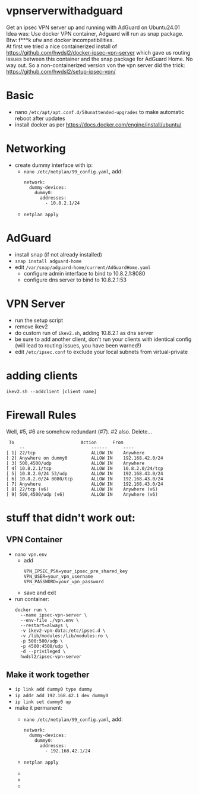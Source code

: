 # vpnserverwithadguard
Get an ipsec VPN server up and running with AdGuard on Ubuntu24.01    
Idea was: Use docker VPN container, Adguard will run as snap package.  
Btw: f***k ufw and docker incompatibilities.  
At first we tried a nice containerized install of https://github.com/hwdsl2/docker-ipsec-vpn-server which gave us routing issues between this container and the snap package for AdGuard Home. No way out. So a non-containerized version von the vpn server did the trick: https://github.com/hwdsl2/setup-ipsec-vpn/

# Basic
- nano `/etc/apt/apt.conf.d/50unattended-upgrades` to make automatic reboot after updates
- install docker as per https://docs.docker.com/engine/install/ubuntu/

# Networking
- create dummy interface with ip:
  - `nano /etc/netplan/99_config.yaml`, add:  
    ```
    network:
      dummy-devices:
        dummy0:
          addresses:
            - 10.8.2.1/24
     ```
  - `netplan apply`

# AdGuard
- install snap (if not already installed)
- `snap install adguard-home`
- edit `/var/snap/adguard-home/current/AdGuardHome.yaml`
  - configure admin interface to bind to 10.8.2.1:8080
  - configure dns server to bind to 10.8.2.1:53
  
# VPN Server
- run the setup script
- remove ikev2
- do custom run of `ikev2.sh`, adding 10.8.2.1 as dns server
- be sure to add another client, don't run your clients with identical config (will lead to routing issues, you have been warned!)
- edit `/etc/ipsec.conf` to exclude your local subnets from virtual-private

# adding clients
`ikev2.sh --addclient [client name]`

# Firewall Rules
Well, #5, #6 are somehow redundant (#7). #2 also. Delete...
```
 To                         Action      From
     --                         ------      ----
[ 1] 22/tcp                     ALLOW IN    Anywhere
[ 2] Anywhere on dummy0         ALLOW IN    192.168.42.0/24
[ 3] 500,4500/udp               ALLOW IN    Anywhere
[ 4] 10.8.2.1/tcp               ALLOW IN    10.8.2.0/24/tcp
[ 5] 10.8.2.0/24 53/udp         ALLOW IN    192.168.43.0/24
[ 6] 10.8.2.0/24 8080/tcp       ALLOW IN    192.168.43.0/24
[ 7] Anywhere                   ALLOW IN    192.168.43.0/24
[ 8] 22/tcp (v6)                ALLOW IN    Anywhere (v6)
[ 9] 500,4500/udp (v6)          ALLOW IN    Anywhere (v6)
```


# stuff that didn't work out:
## VPN Container
- `nano vpn.env`
  - add
    ```
    VPN_IPSEC_PSK=your_ipsec_pre_shared_key
    VPN_USER=your_vpn_username
    VPN_PASSWORD=your_vpn_password
    ```
  - save and exit
- run container:
  ```
  docker run \
    --name ipsec-vpn-server \
    --env-file ./vpn.env \
    --restart=always \
    -v ikev2-vpn-data:/etc/ipsec.d \
    -v /lib/modules:/lib/modules:ro \
    -p 500:500/udp \
    -p 4500:4500/udp \
    -d --privileged \
    hwdsl2/ipsec-vpn-server
  ```
## Make it work together
- `ip link add dummy0 type dummy`
- `ip addr add 192.168.42.1 dev dummy0`
- `ip link set dummy0 up`
- make it permanent:
  - `nano /etc/netplan/99_config.yaml`, add:  
    ```
    network:
      dummy-devices:
        dummy0:
          addresses:
            - 192.168.42.1/24
     ```
  - `netplan apply`
  - 
 
  -  
    
  - 
 
